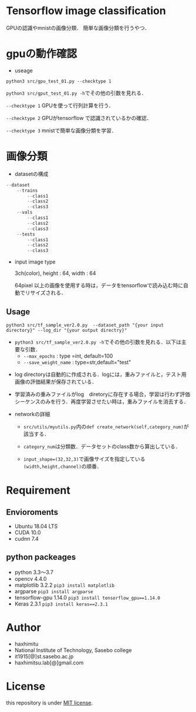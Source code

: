 
# Tensorflow image classification 
GPUの認識やmnistの画像分類．
簡単な画像分類を行うやつ．

# gpuの動作確認
* useage
 ```
python3 src/gpu_test_01.py --checktype 1
```
```python3 src/gput_test_01.py -h```でその他の引数を見れる．

 ```--checktype 1```
GPUを使って行列計算を行う．

 ```--checktype 2```
GPUがtensorflow で認識されているかの確認．

 ```--checktype 3```
mnistで簡単な画像分類を学習．

# 画像分類
* datasetの構成
```python
--dataset
    --trains
        --class1
        --class2
        --class3
    --vals
        --class1
        --class2
        --class3
    --tests
        --class1
        --class2
        --class3
```
* input image type

  3ch(color), height : 64, width : 64

  64pixel 以上の画像を使用する時は，データをtensorflowで読み込む時に自動でリサイズされる．



  

## Usage
```python3
python3 src/tf_sample_ver2.0.py  --dataset_path "{your input directory}" --log_dir "{your output directry}"
```
- ```python3 src/tf_sample_ver2.0.py -h```でその他の引数を見れる．以下は主要な引数．
    * ```--max_epochs``` : type =int, default=100
    * ```--save_weight_name``` : type=str,default="test"


* log directoryは自動的に作成される．logには，重みファイルと，テスト用画像の評価結果が保存されている．
* 学習済みの重みファイルがlog　diretoryに存在する場合，学習は行わず評価シーケンスのみを行う．再度学習させたい時は，重みファイルを消去する．

* networkの詳細
    - ```src/utils/myutils.py```内の```def create_network(self,category_num)```が該当する．
    - ```category_num```は分類数．データセットのclass数から算出している．

    - ```input_shape=(32,32,3)```で画像サイズを指定している```(width,height,channel)```の順番．


# Requirement
## Envioroments
* Ubuntu 18.04 LTS
* CUDA 10.0
* cudnn 7.4
## python packeages
* python 3.3～3.7
* opencv 4.4.0
* matplotlib 3.2.2
``pip3 install matplotlib``
* argparse 
``pip3 install argparse``
* tensorflow-gpu 1.14.0
``pip3 install tensorflow_gpu==1.14.0``
* Keras 2.3.1
```pip3 install keras==2.3.1```

# Author
* haxhimitu
* National Institute of Technology, Sasebo college
* it1915[@]st.sasebo.ac.jp
* haxhimitsu.lab[@]gmail.com

# License
this repository is under [MIT license](https://en.wikipedia.org/wiki/MIT_License).